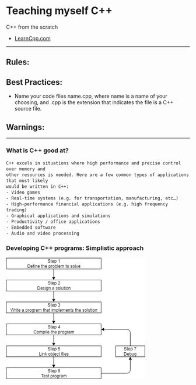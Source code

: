 # Teaching myself C++

C++ from the scratch

- [LearnCpp.com](https://www.learncpp.com/)

---

## Rules:

## Best Practices:
- Name your code files name.cpp, where name is a name of your choosing, and .cpp is the 
extension that indicates the file is a C++ source file.

## Warnings:

---

### What is C++ good at?
    C++ excels in situations where high performance and precise control over memory and 
    other resources is needed. Here are a few common types of applications that most likely 
    would be written in C++:
    - Video games
    - Real-time systems (e.g. for transportation, manufacturing, etc…)
    - High-performance financial applications (e.g. high frequency trading)
    - Graphical applications and simulations
    - Productivity / office applications
    - Embedded software
    - Audio and video processing

### Developing C++ programs: Simplistic approach

![image](https://github.com/Rupak1432/cpp/blob/master/Images/Development.png)